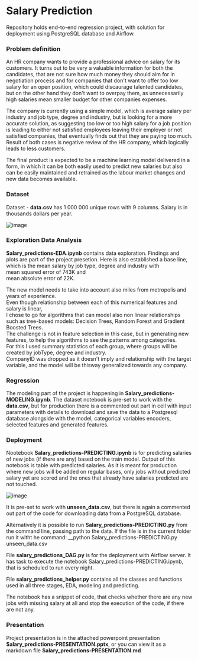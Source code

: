 # Salary Prediction
Repository holds end-to-end regression project, with solution for deployment using PostgreSQL database and Airflow. 

### Problem definition
An HR company wants to provide a professional advice on salary for its customers. It turns out to be very a valuable information for   both the candidates, that are not sure how much money they should aim for in negotiation process and for companies that don't want to   offer too low salary for an open position, which could discaurage talented candidates, but on the other hand they don't want to overpay  them, as unnecessarily high salaries mean smaller budget for other companies expenses.  

The company is currently using a simple model, which is average salary per industry and job type, degree and industry, but is looking   for a more accurate solution, as suggesting too low or too high salary for a job position is leading to either not satisfied employees   leaving their employer or not satisfied companies, that eventually finds out that they are paying too much. Result of both cases is   negative review of the HR company, which logically leads to less customers.  

The final product is expected to be a machine learning model delivered in a form, in which it can be both easily used to predict new   salaries but also can be easily maintained and retrained as the labour market changes and new data becomes available.  

### Dataset
Dataset - __data.csv__ has 1 000 000 unique rows with 9 columns. Salary is in thousands dollars per year.

![image](https://user-images.githubusercontent.com/31499140/79072827-788abc80-7ce3-11ea-8f89-3ce8229b1d8f.png)

### Exploration Data Analysis
__Salary_predictions-EDA.ipynb__ contains data exploration. Findings and plots are part of the project presetion. Here is also established a base line, which is the mean salary by job type, degree and industry with  
mean squared error of 743K and  
mean absolute error of 22K.

The new model needs to take into account also miles from metropolis and years of experience.  
Even though relationship between each of this numerical features and salary is linear,   
I chose to go for algorithms that can model also non linear relationships such as tree-based models: Decision Trees, Random Forest and Gradient Boosted Trees.  
The challenge is not in feature selection in this case, but in generating new features, to help the algorithms to see the patterns among categories.    
For this I used summary statistics of each group, where groups will be created by jobType, degree and industry.  
CompanyID was dropped as it doesn't imply and relationship with the target variable, and the model will be thisway generalized towards any company.  


### Regression
The modeling part of the project is happening in __Salary_predictions-MODELING.ipynb__. The dataset notebook is pre-set to work with the __data.csv__, but for production there is a commented out part in cell with input parameters with details to download and save the data to a Postgresql database alongside with the model, categorical variables encoders, selected features and generated features.  

### Deployment
Nootebook __Salary_predictions-PREDICTING.ipynb__ is for predicting salaries of new jobs (if there are any) based on the train model.
Output of this notebook is table with predicted salaries. As it is meant for production where new jobs will be added on regular bases,
only jobs without predicted salary yet are scored and the ones that already have salaries predicted are not touched.  


![image](https://user-images.githubusercontent.com/31499140/79073193-76c1f880-7ce5-11ea-9403-7fa924063199.png)


It is pre-set to work with __unseen_data.csv__, but there is again a commented out part of the code for downloading data from a PostgreSQL database.

Alternatively it is possible to run __Salary_predictions-PREDICTING.py__ from the command line, passing path to the data.
If the file is in the current folder run it witht he command:
__python Salary_predictions-PREDICTING.py unseen_data.csv

File __salary_predictions_DAG.py__ is for the deployment with Airflow server. It has task to execute the notebook Salary_predictions-PREDICTING.ipynb, that is scheduled to run every night.

File __salary_predictions_helper.py__ contains all the classes and functions used in all three stages, EDA, modeling and predicting.

The notebook has a snippet of code, that checks whether there are any new jobs with missing salary at all and stop the execution of the code, if there are not any.

### Presentation 
Project presentation is in the attached powerpoint presentation __Salary_predictions-PRESENTATION.pptx__, or you can view it as a markdown file __Salary_predictions-PRESENTATION.md__ 




